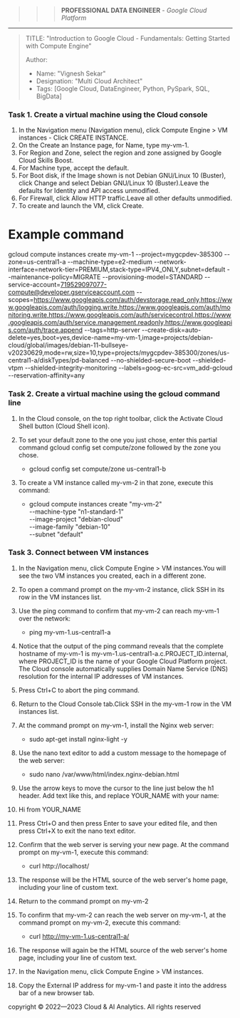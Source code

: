 >>> **PROFESSIONAL DATA ENGINEER** - *Google Cloud Platform*
------------------------

> TITLE: "Introduction to Google Cloud - Fundamentals: Getting Started with Compute Engine"
> 
> Author:
  >- Name: "Vignesh Sekar"
  >- Designation: "Multi Cloud Architect"
  >- Tags: [Google Cloud, DataEngineer, Python, PySpark, SQL, BigData]


### Task 1. Create a virtual machine using the Cloud console

1. In the Navigation menu (Navigation menu), click Compute Engine > VM instances - Click CREATE INSTANCE.
2. On the Create an Instance page, for Name, type my-vm-1.
3. For Region and Zone, select the region and zone assigned by Google Cloud Skills Boost.
4. For Machine type, accept the default.
5. For Boot disk, if the Image shown is not Debian GNU/Linux 10 (Buster), click Change and select Debian GNU/Linux 10 (Buster).Leave the defaults for Identity and API access unmodified.
6. For Firewall, click Allow HTTP traffic.Leave all other defaults unmodified.
7. To create and launch the VM, click Create.

# Example command
gcloud compute instances create my-vm-1 --project=mygcpdev-385300 --zone=us-central1-a --machine-type=e2-medium --network-interface=network-tier=PREMIUM,stack-type=IPV4_ONLY,subnet=default --maintenance-policy=MIGRATE --provisioning-model=STANDARD --service-account=719529097077-compute@developer.gserviceaccount.com --scopes=https://www.googleapis.com/auth/devstorage.read_only,https://www.googleapis.com/auth/logging.write,https://www.googleapis.com/auth/monitoring.write,https://www.googleapis.com/auth/servicecontrol,https://www.googleapis.com/auth/service.management.readonly,https://www.googleapis.com/auth/trace.append --tags=http-server --create-disk=auto-delete=yes,boot=yes,device-name=my-vm-1,image=projects/debian-cloud/global/images/debian-11-bullseye-v20230629,mode=rw,size=10,type=projects/mygcpdev-385300/zones/us-central1-a/diskTypes/pd-balanced --no-shielded-secure-boot --shielded-vtpm --shielded-integrity-monitoring --labels=goog-ec-src=vm_add-gcloud --reservation-affinity=any


### Task 2. Create a virtual machine using the gcloud command line

1. In the Cloud console, on the top right toolbar, click the Activate Cloud Shell button (Cloud Shell icon).
2. To set your default zone to the one you just chose, enter this partial command gcloud config set compute/zone followed by the zone you chose.

    - gcloud config set compute/zone us-central1-b

3. To create a VM instance called my-vm-2 in that zone, execute this command:

    - gcloud compute instances create "my-vm-2" \
          --machine-type "n1-standard-1" \
          --image-project "debian-cloud" \
          --image-family "debian-10" \
          --subnet "default"

### Task 3. Connect between VM instances

1. In the Navigation menu, click Compute Engine > VM instances.You will see the two VM instances you created, each in a different zone.
2. To open a command prompt on the my-vm-2 instance, click SSH in its row in the VM instances list.
3. Use the ping command to confirm that my-vm-2 can reach my-vm-1 over the network:

    - ping my-vm-1.us-central1-a

4. Notice that the output of the ping command reveals that the complete hostname of my-vm-1 is my-vm-1.us-central1-a.c.PROJECT_ID.internal, where PROJECT_ID is the name of your Google Cloud Platform project. The Cloud console automatically supplies Domain Name Service (DNS) resolution for the internal IP addresses of VM instances.
5. Press Ctrl+C to abort the ping command.
6. Return to the Cloud Console tab.Click SSH in the my-vm-1 row in the VM instances list.
7. At the command prompt on my-vm-1, install the Nginx web server:

    - sudo apt-get install nginx-light -y

8. Use the nano text editor to add a custom message to the homepage of the web server:

    - sudo nano /var/www/html/index.nginx-debian.html

9. Use the arrow keys to move the cursor to the line just below the h1 header. Add text like this, and replace YOUR_NAME with your name:
10. Hi from YOUR_NAME
11. Press Ctrl+O and then press Enter to save your edited file, and then press Ctrl+X to exit the nano text editor.
12. Confirm that the web server is serving your new page. At the command prompt on my-vm-1, execute this command:

    - curl http://localhost/

13. The response will be the HTML source of the web server's home page, including your line of custom text.
14. Return to the command prompt on my-vm-2
15. To confirm that my-vm-2 can reach the web server on my-vm-1, at the command prompt on my-vm-2, execute this command:

    - curl http://my-vm-1.us-central1-a/

16. The response will again be the HTML source of the web server's home page, including your line of custom text.
17. In the Navigation menu, click Compute Engine > VM instances.
18. Copy the External IP address for my-vm-1 and paste it into the address bar of a new browser tab.





<div class="footer">
              copyright © 2022—2023 Cloud & AI Analytics. 
                                      All rights reserved
          </div>
